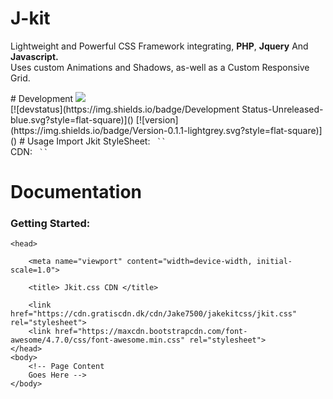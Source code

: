 # J-kit
<p> Lightweight and Powerful CSS Framework integrating, <b>PHP</b>, <b>Jquery</b> And <b>Javascript.</b></br>
Uses custom Animations and Shadows, as-well as a Custom Responsive Grid. </br>
</p>
# Development
<a href="https://codeclimate.com/github/Jake7500/Jakekit.css"><img src="https://codeclimate.com/github/Jake7500/Jakekit.css/badges/issue_count.svg" /></a>
</br>[![devstatus](https://img.shields.io/badge/Development Status-Unreleased-blue.svg?style=flat-square)]()
[![version](https://img.shields.io/badge/Version-0.1.1-lightgrey.svg?style=flat-square)]()
# Usage
Import Jkit StyleSheet:
<code> `<link rel="stylesheet" type="text/css" href="jkit.css">` </code>
</br>
CDN:
<code> `<link href="https://cdn.gratiscdn.dk/cdn/Jake7500/jakekitcss/jkit.css" rel="stylesheet">` </code>
</br>



# Documentation
### Getting Started:
	<head>

		<meta name="viewport" content="width=device-width, initial-scale=1.0">

		<title> Jkit.css CDN </title>

		<link href="https://cdn.gratiscdn.dk/cdn/Jake7500/jakekitcss/jkit.css" rel="stylesheet">
		<link href="https://maxcdn.bootstrapcdn.com/font-awesome/4.7.0/css/font-awesome.min.css" rel="stylesheet">
	</head>
	<body>
		<!-- Page Content
		Goes Here -->
	</body>
